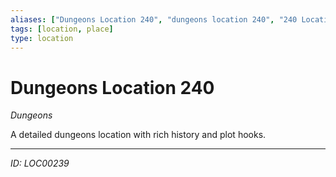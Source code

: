 ```yaml
---
aliases: ["Dungeons Location 240", "dungeons location 240", "240 Location Dungeons"]
tags: [location, place]
type: location
---
```


# Dungeons Location 240

*Dungeons*

A detailed dungeons location with rich history and plot hooks.

---
*ID: LOC00239*